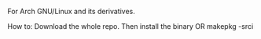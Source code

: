For Arch GNU/Linux and its derivatives.

How to: Download the whole repo. Then install the binary OR makepkg -srci 
